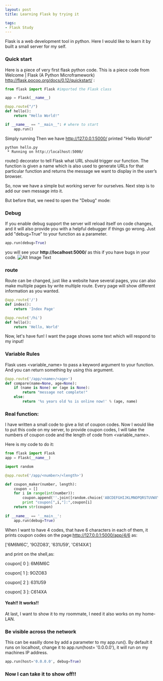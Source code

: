 ```yaml
---
layout: post
title: Learning Flask by trying it

tags: 
- Flask Study
---
```

Flask is a web development tool in python. Here I would like to learn it by built a small server for my self.

### Quick start
Here is a piece of very first flask python code. This is a piece code from Welcome | Flask (A Python Microframework)
<http://flask.pocoo.org/docs/0.12/quickstart/> : 

```python
from flask import Flask #imported the Flask class

app = Flask(__name__)

@app.route("/")
def hello():
    return "Hello World!"

if __name__ == "__main__": # where to start
    app.run() 
```
Simply running Then we have http://127.0.0.1:5000/ printed "Hello World!"

```
python hello.py
 * Running on http://localhost:5000/
```

route() decorator to tell Flask what URL should trigger our function.
The function is given a name which is also used to generate URLs for that particular function and returns the message we want to display in the user’s browser.

So, now we have a simple but working server for ourselves. Next step is to add our own message into it.

But before that, we need to open the "Debug" mode:

### Debug
If you enable debug support the server will reload itself on code changes, and it will also provide you with a helpful debugger if things go wrong.
Just add "debug=True" to your function as a parameter.

```python
app.run(debug=True) 
```
you will see your **http://localhost:5000/** as this if you have bugs in your code.
![Alt Image Text](http://flask.pocoo.org/docs/0.12/_images/debugger.png "Type Error")

### route
Route can be changed, just like a website have several pages, you can also make multiple pages by write multiple route. Every page will show different information as you wanted.

```python
@app.route('/')
def index():
    return 'Index Page'

@app.route('/hi')
def hello():
    return 'Hello, World'
```

Now, let's have fun!
I want the page shows some text which will respond to my input!
	
### Variable Rules
Flask uses \<variable_name>  to pass a keyword argument to your function. And you can return something by using this argument.

```python
@app.route('/app/<name>/<age>')
def compare(name=None, age=None):
    if (name is None) or (age is None):
        return "message not complete!"
    else:
    	return '%s years old %s is online now!' % (age, name)
```

### Real function:
I have written a small code to give a list of coupon codes. Now I would like to put this code on my server, to provide coupon codes, I will take the numbers of coupon code and the length of code from \<variable_name>.

Here is my code to do it:

``` python
from flask import Flask 
app = Flask(__name__)

import random

@app.route('/app/<number>/<length>')

def coupon_maker(number, length):
    coupon = []
    for i in range(int(number)):
        coupon.append(''.join([random.choice('ABCDEFGHIJKLMNOPQRSTUVWXYZ0123456789') for _ in range(int(length))]))
        print "coupon[",i,"]:",coupon[i]
    return str(coupon)
    
if __name__ == '__main__':
    app.run(debug=True)
```    
When I want to have 4 codes, that have 6 characters in each of them, it prints coupon codes on the page:<http://127.0.0.1:5000/app/4/6> as: 

['6M6M6C', '9OZO83', '631U59', 'C614XA']

and print on the shell,as:

coupon[ 0 ]: 6M6M6C

coupon[ 1 ]: 9OZO83

coupon[ 2 ]: 631U59

coupon[ 3 ]: C614XA

#### Yeah!!  It works!!

At last, I want to show it to my roommate, I need it also works on my home-LAN.

### Be visible across the network

This can be easilly done by add a parameter to my app.run(). By default it runs on localhost, change it to app.run(host= '0.0.0.0'), it will run on my machines IP address.

```python
app.run(host='0.0.0.0', debug=True)
```
### Now I can take it to show off!!
